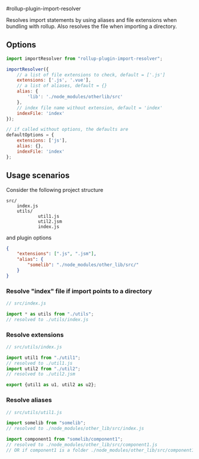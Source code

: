 #rollup-plugin-import-resolver

Resolves import statements by using aliases and file extensions when bundling with rollup.
Also resolves the file when importing a directory.
## Options

```js
import importResolver from "rollup-plugin-import-resolver";

importResolver({
    // a list of file extensions to check, default = ['.js']
    extensions: ['.js', '.vue'],
    // a list of aliases, default = {}
    alias: {
        'lib': './node_modules/otherlib/src'
    },
    // index file name without extension, default = 'index'
    indexFile: 'index'
});

// if called without options, the defaults are
defaultOptions = {
    extensions: ['js'],
    alias: {},
    indexFile: 'index'
};
```

## Usage scenarios

Consider the following project structure
```
src/
    index.js
    utils/
            util1.js
            util2.jsm
            index.js
```

and plugin options

```json
{
    "extensions": [".js", ".jsm"],
    "alias": {
        "somelib": "./node_modules/other_lib/src/"
    }
}
```

### Resolve "index" file if import points to a directory

```js
// src/index.js

import * as utils from "./utils"; 
// resolved to ./utils/index.js
```

### Resolve extensions

```js
// src/utils/index.js

import util1 from "./util1"; 
// resolved to ./util1.js
import util2 from "./util2"; 
// resolved to ./util2.jsm

export {util1 as u1, util2 as u2};
```

### Resolve aliases

```js
// src/utils/util1.js

import somelib from "somelib";
// resolved to ./node_modules/other_lib/src/index.js

import component1 from "somelib/component1";
// resolved to ./node_modules/other_lib/src/component1.js
// OR if component1 is a folder ./node_modules/other_lib/src/component1/index.js
```
